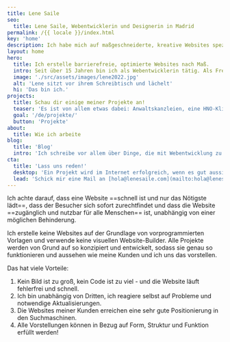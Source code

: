 ```yaml
---
title: Lene Saile
seo:
  title: Lene Saile, Webentwicklerin und Designerin in Madrid
permalink: /{{ locale }}/index.html
key: 'home'
description: Ich habe mich auf maßgeschneiderte, kreative Websites spezialisiert, bei denen Barrierefreiheit und Leistung im Vordergrund stehen.
layout: home
hero:
  title: Ich erstelle barrierefreie, optimierte Websites nach Maß.
  intro: Seit über 15 Jahren bin ich als Webentwicklerin tätig. Als Freelancer und im Auftrag von Agenturen habe ich unzählige Websites für kleine und mittlere Unternehmen, Privatpersonen, Vereine und Stiftungen entwickelt und gestaltet. Ich arbeite hauptsächlich mit der Jamstack-Architektur und WordPress.
  image: './src/assets/images/lene2022.jpg'
  alt: 'Lene sitzt vor ihrem Schreibtisch und lächelt'
  hi: 'Das bin ich.'
projects:
  title: Schau dir einige meiner Projekte an!
  teaser: 'Es ist von allem etwas dabei: Anwaltskanzleien, eine HNO-Klinik, eine öffentliche Schule, eine Kulturstiftung, Musikgruppen...'
  goal: '/de/projekte/'
  button: 'Projekte'
about:
  title: Wie ich arbeite
blog:
  title: 'Blog'
  intro: 'Ich schreibe vor allem über Dinge, die mit Webentwicklung zu tun haben. Projekte, Ansätze und Beobachtungen, Dinge, die ich gelernt habe oder für wichtig halte.'
cta:
  title: 'Lass uns reden!'
  desktop: 'Ein Projekt wird im Internet erfolgreich, wenn es gut aussieht, sich gut anfühlt und mit sauberer, sicherer Technik arbeitet. Seit 2008 kreiere ich überzeugende Web-Erlebnisse mit Liebe zum Detail.'
  lead: 'Schick mir eine Mail an [hola@lenesaile.com](mailto:hola@lenesaile.com) und erzähl mir von deinem Projekt oder was auch immer du im Sinn hast! Ich bin stets für ein Gespräch zu haben.'
---
```


Ich achte darauf, dass eine Website ==schnell ist und nur das Nötigste lädt==, dass der Besucher sich sofort zurechtfindet und dass die Website ==zugänglich und nutzbar für alle Menschen== ist, unabhängig von einer möglichen Behinderung.

Ich erstelle keine Websites auf der Grundlage von vorprogrammierten Vorlagen und verwende keine visuellen Website-Builder. Alle Projekte werden von Grund auf so konzipiert und entwickelt, sodass sie genau so funktionieren und aussehen wie meine Kunden und ich uns das vorstellen.

Das hat viele Vorteile:

1. Kein Bild ist zu groß, kein Code ist zu viel - und die Website läuft fehlerfrei und schnell.
2. Ich bin unabhängig von Dritten, ich reagiere selbst auf Probleme und notwendige Aktualisierungen.
3. Die Websites meiner Kunden erreichen eine sehr gute Positionierung in den Suchmaschinen.
4. Alle Vorstellungen können in Bezug auf Form, Struktur und Funktion erfüllt werden!
